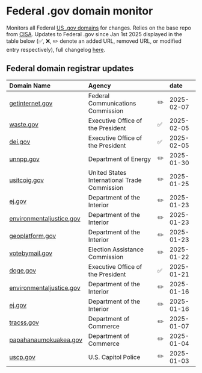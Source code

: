 # Federal .gov domain monitor

Monitors all Federal [US .gov domains](https://get.gov/) for changes. Relies on the base repo from [CISA](https://github.com/cisagov/dotgov-data). Updates to Federal .gov since Jan 1st 2025 displayed in the table below (✅, ❌, ✏️ denote an added URL, removed URL, or modified entry respectively), full changelog [here](data/all_federal_us_domain_changes.csv).

## Federal domain registrar updates

| Domain Name                                                  | Agency                                       |    | date       |
|:-------------------------------------------------------------|:---------------------------------------------|:---|:-----------|
| [getinternet.gov](https://getinternet.gov)                   | Federal Communications Commission            | ✏️ | 2025-02-07 |
| [waste.gov](https://waste.gov)                               | Executive Office of the President            | ✅  | 2025-02-05 |
| [dei.gov](https://dei.gov)                                   | Executive Office of the President            | ✅  | 2025-02-05 |
| [unnpp.gov](https://unnpp.gov)                               | Department of Energy                         | ✏️ | 2025-01-30 |
| [usitcoig.gov](https://usitcoig.gov)                         | United States International Trade Commission | ✏️ | 2025-01-25 |
| [ej.gov](https://ej.gov)                                     | Department of the Interior                   | ✏️ | 2025-01-23 |
| [environmentaljustice.gov](https://environmentaljustice.gov) | Department of the Interior                   | ✏️ | 2025-01-23 |
| [geoplatform.gov](https://geoplatform.gov)                   | Department of the Interior                   | ✏️ | 2025-01-23 |
| [votebymail.gov](https://votebymail.gov)                     | Election Assistance Commission               | ✏️ | 2025-01-22 |
| [doge.gov](https://doge.gov)                                 | Executive Office of the President            | ✅  | 2025-01-21 |
| [environmentaljustice.gov](https://environmentaljustice.gov) | Department of the Interior                   | ✏️ | 2025-01-16 |
| [ej.gov](https://ej.gov)                                     | Department of the Interior                   | ✏️ | 2025-01-16 |
| [tracss.gov](https://tracss.gov)                             | Department of Commerce                       | ✏️ | 2025-01-07 |
| [papahanaumokuakea.gov](https://papahanaumokuakea.gov)       | Department of Commerce                       | ✏️ | 2025-01-04 |
| [uscp.gov](https://uscp.gov)                                 | U.S. Capitol Police                          | ✏️ | 2025-01-03 |